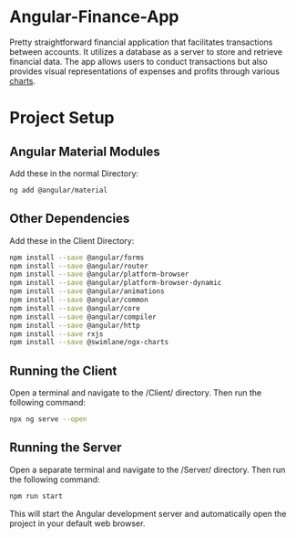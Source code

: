 # Angular-Finance-App
Pretty straightforward financial application that facilitates transactions between accounts. 
It utilizes a database as a server to store and retrieve financial data.
The app allows users to conduct transactions but also provides visual representations of expenses and profits through various [charts](https://swimlane.github.io/ngx-charts/#/ngx-charts/bar-vertical).

# Project Setup
## Angular Material Modules
Add these in the normal Directory:
```bash
ng add @angular/material
```
## Other Dependencies
Add these in the Client Directory:
```bash
npm install --save @angular/forms
npm install --save @angular/router
npm install --save @angular/platform-browser
npm install --save @angular/platform-browser-dynamic
npm install --save @angular/animations
npm install --save @angular/common
npm install --save @angular/core
npm install --save @angular/compiler
npm install --save @angular/http
npm install --save rxjs
npm install --save @swimlane/ngx-charts
```


## Running the Client
Open a terminal and navigate to the /Client/ directory.
Then run the following command:
```bash
npx ng serve --open
```
## Running the Server
Open a separate terminal and navigate to the /Server/ directory.
Then run the following command:
```bash
npm run start
```
This will start the Angular development server and automatically open the project in your default web browser.


